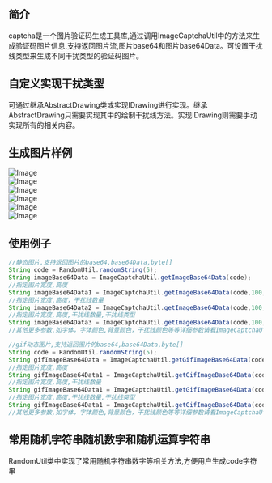 ## 简介
captcha是一个图片验证码生成工具库,通过调用ImageCaptchaUtil中的方法来生成验证码图片信息,支持返回图片流,图片base64和图片base64Data。可设置干扰线类型来生成不同干扰类型的验证码图片。
## 自定义实现干扰类型
可通过继承AbstractDrawing类或实现IDrawing进行实现。继承AbstractDrawing只需要实现其中的绘制干扰线方法。实现IDrawing则需要手动实现所有的相关内容。
## 生成图片样例
![Image](https://github.com/niuchangqing/captcha/blob/master/src/test/java/org/ncq/captcha/image/example1.png)  
![Image](https://github.com/niuchangqing/captcha/blob/master/src/test/java/org/ncq/captcha/image/example2.png)  
![Image](https://github.com/niuchangqing/captcha/blob/master/src/test/java/org/ncq/captcha/image/example3.gif)  
![Image](https://github.com/niuchangqing/captcha/blob/master/src/test/java/org/ncq/captcha/image/example4.gif)  
![Image](https://github.com/niuchangqing/captcha/blob/master/src/test/java/org/ncq/captcha/image/example5.png)  
![Image](https://github.com/niuchangqing/captcha/blob/master/src/test/java/org/ncq/captcha/image/example6.gif)  
## 使用例子
```java
//静态图片,支持返回图片的base64,base64Data,byte[]
String code = RandomUtil.randomString(5);
String imageBase64Data = ImageCaptchaUtil.getImageBase64Data(code);
//指定图片宽度,高度
String imageBase64Data1 = ImageCaptchaUtil.getImageBase64Data(code,100,35);
//指定图片宽度,高度，干扰线数量
String imageBase64Data2 = ImageCaptchaUtil.getImageBase64Data(code,100,35,10);
//指定图片宽度,高度,干扰线数量,干扰线类型
String imageBase64Data3 = ImageCaptchaUtil.getImageBase64Data(code,100,35,10,InterferenceTypeEnum.LINE);
//其他更多参数,如字体，字体颜色,背景颜色，干扰线颜色等等详细参数请看ImageCaptchaUtil类中的具体方法;
```

```java
//gif动态图片,支持返回图片的base64,base64Data,byte[]
String code = RandomUtil.randomString(5);
String gifImageBase64Data = ImageCaptchaUtil.getGifImageBase64Data(code);
//指定图片宽度,高度
String gifImageBase64Data1 = ImageCaptchaUtil.getGifImageBase64Data(code,100,35);
//指定图片宽度,高度,干扰线数量
String gifImageBase64Data1 = ImageCaptchaUtil.getGifImageBase64Data(code,100,35);
//指定图片宽度,高度,干扰线数量,干扰线类型
String gifImageBase64Data1 = ImageCaptchaUtil.getGifImageBase64Data(code,100,35,InterferenceTypeEnum.LINE);
//其他更多参数,如字体，字体颜色,背景颜色，干扰线颜色等等详细参数请看ImageCaptchaUtil类中的具体方法;
```

## 常用随机字符串随机数字和随机运算字符串
RandomUtil类中实现了常用随机字符串数字等相关方法,方便用户生成code字符串
